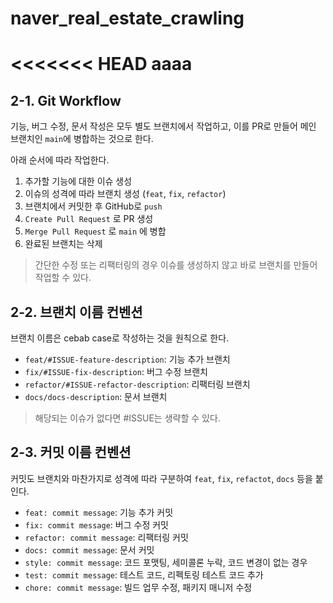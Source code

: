 # naver_real_estate_crawling

<<<<<<< HEAD
aaaa
=======

## 2-1. Git Workflow

기능, 버그 수정, 문서 작성은 모두 별도 브랜치에서 작업하고, 이를 PR로 만들어 메인 브랜치인 `main`에 병합하는 것으로 한다.

아래 순서에 따라 작업한다.

1. 추가할 기능에 대한 이슈 생성
2. 이슈의 성격에 따라 브랜치 생성 (`feat`, `fix`, `refactor`)
3. 브랜치에서 커밋한 후 GitHub로 `push`
4. `Create Pull Request` 로 PR 생성
5. `Merge Pull Request` 로 `main` 에 병합
6. 완료된 브랜치는 삭제

> 간단한 수정 또는 리팩터링의 경우 이슈를 생성하지 않고 바로 브랜치를 만들어 작업할 수 있다.

## 2-2. 브랜치 이름 컨벤션

브랜치 이름은 cebab case로 작성하는 것을 원칙으로 한다.

- `feat/#ISSUE-feature-description`: 기능 추가 브랜치
- `fix/#ISSUE-fix-description`: 버그 수정 브랜치
- `refactor/#ISSUE-refactor-description`: 리팩터링 브랜치
- `docs/docs-description`: 문서 브랜치

> 해당되는 이슈가 없다면 #ISSUE는 생략할 수 있다.

## 2-3. 커밋 이름 컨벤션

커밋도 브랜치와 마찬가지로 성격에 따라 구분하여 `feat`, `fix`, `refactot`, `docs` 등을 붙인다.

- `feat: commit message`: 기능 추가 커밋
- `fix: commit message`: 버그 수정 커밋
- `refactor: commit message`: 리팩터링 커밋
- `docs: commit message`: 문서 커밋
- `style: commit message`: 코드 포맷팅, 세미콜론 누락, 코드 변경이 없는 경우
- `test: commit message`: 테스트 코드, 리펙토링 테스트 코드 추가
- `chore: commit message`: 빌드 업무 수정, 패키지 매니저 수정
